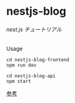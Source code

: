 # nestjs-blog
###### nest.js チュートリアル

Usage
```
cd nestjs-blog-frontend
npm run dev

cd nestjs-blog-api
npm start
```

[参考](https://www.youtube.com/watch?v=7H6moINfeIA)

